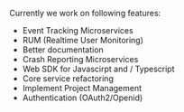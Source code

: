 Currently we work on following features:

- Event Tracking Microservices
- RUM (Realtime User Monitoring)
- Better documentation
- Crash Reporting Microservices
- Web SDK for Javascirpt and / Typescript
- Core service refactoring
- Implement Project Management
- Authentication (OAuth2/Openid)

